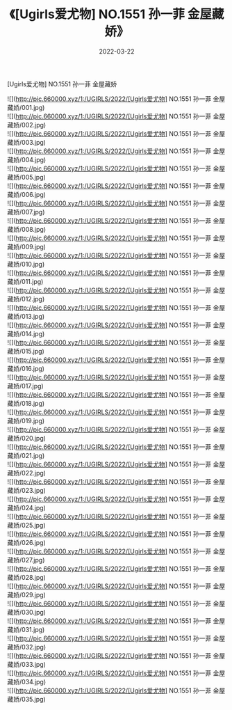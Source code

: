 ﻿---
layout: post
title:  《[Ugirls爱尤物] NO.1551 孙一菲 金屋藏娇》
date:   2022-03-22
img: http://pic.660000.xyz/1:/UGIRLS/2022/[Ugirls爱尤物] NO.1551 孙一菲 金屋藏娇/000.jpg
categories: [美女, 清纯, 唯美]
---

[Ugirls爱尤物] NO.1551 孙一菲 金屋藏娇

 ![](http://pic.660000.xyz/1:/UGIRLS/2022/[Ugirls爱尤物] NO.1551 孙一菲 金屋藏娇/001.jpg) <br>![](http://pic.660000.xyz/1:/UGIRLS/2022/[Ugirls爱尤物] NO.1551 孙一菲 金屋藏娇/002.jpg) <br>![](http://pic.660000.xyz/1:/UGIRLS/2022/[Ugirls爱尤物] NO.1551 孙一菲 金屋藏娇/003.jpg) <br>![](http://pic.660000.xyz/1:/UGIRLS/2022/[Ugirls爱尤物] NO.1551 孙一菲 金屋藏娇/004.jpg) <br>![](http://pic.660000.xyz/1:/UGIRLS/2022/[Ugirls爱尤物] NO.1551 孙一菲 金屋藏娇/005.jpg) <br>![](http://pic.660000.xyz/1:/UGIRLS/2022/[Ugirls爱尤物] NO.1551 孙一菲 金屋藏娇/006.jpg) <br>![](http://pic.660000.xyz/1:/UGIRLS/2022/[Ugirls爱尤物] NO.1551 孙一菲 金屋藏娇/007.jpg) <br>![](http://pic.660000.xyz/1:/UGIRLS/2022/[Ugirls爱尤物] NO.1551 孙一菲 金屋藏娇/008.jpg) <br>![](http://pic.660000.xyz/1:/UGIRLS/2022/[Ugirls爱尤物] NO.1551 孙一菲 金屋藏娇/009.jpg) <br>![](http://pic.660000.xyz/1:/UGIRLS/2022/[Ugirls爱尤物] NO.1551 孙一菲 金屋藏娇/010.jpg) <br>![](http://pic.660000.xyz/1:/UGIRLS/2022/[Ugirls爱尤物] NO.1551 孙一菲 金屋藏娇/011.jpg) <br>![](http://pic.660000.xyz/1:/UGIRLS/2022/[Ugirls爱尤物] NO.1551 孙一菲 金屋藏娇/012.jpg) <br>![](http://pic.660000.xyz/1:/UGIRLS/2022/[Ugirls爱尤物] NO.1551 孙一菲 金屋藏娇/013.jpg) <br>![](http://pic.660000.xyz/1:/UGIRLS/2022/[Ugirls爱尤物] NO.1551 孙一菲 金屋藏娇/014.jpg) <br>![](http://pic.660000.xyz/1:/UGIRLS/2022/[Ugirls爱尤物] NO.1551 孙一菲 金屋藏娇/015.jpg) <br>![](http://pic.660000.xyz/1:/UGIRLS/2022/[Ugirls爱尤物] NO.1551 孙一菲 金屋藏娇/016.jpg) <br>![](http://pic.660000.xyz/1:/UGIRLS/2022/[Ugirls爱尤物] NO.1551 孙一菲 金屋藏娇/017.jpg) <br>![](http://pic.660000.xyz/1:/UGIRLS/2022/[Ugirls爱尤物] NO.1551 孙一菲 金屋藏娇/018.jpg) <br>![](http://pic.660000.xyz/1:/UGIRLS/2022/[Ugirls爱尤物] NO.1551 孙一菲 金屋藏娇/019.jpg) <br>![](http://pic.660000.xyz/1:/UGIRLS/2022/[Ugirls爱尤物] NO.1551 孙一菲 金屋藏娇/020.jpg) <br>![](http://pic.660000.xyz/1:/UGIRLS/2022/[Ugirls爱尤物] NO.1551 孙一菲 金屋藏娇/021.jpg) <br>![](http://pic.660000.xyz/1:/UGIRLS/2022/[Ugirls爱尤物] NO.1551 孙一菲 金屋藏娇/022.jpg) <br>![](http://pic.660000.xyz/1:/UGIRLS/2022/[Ugirls爱尤物] NO.1551 孙一菲 金屋藏娇/023.jpg) <br>![](http://pic.660000.xyz/1:/UGIRLS/2022/[Ugirls爱尤物] NO.1551 孙一菲 金屋藏娇/024.jpg) <br>![](http://pic.660000.xyz/1:/UGIRLS/2022/[Ugirls爱尤物] NO.1551 孙一菲 金屋藏娇/025.jpg) <br>![](http://pic.660000.xyz/1:/UGIRLS/2022/[Ugirls爱尤物] NO.1551 孙一菲 金屋藏娇/026.jpg) <br>![](http://pic.660000.xyz/1:/UGIRLS/2022/[Ugirls爱尤物] NO.1551 孙一菲 金屋藏娇/027.jpg) <br>![](http://pic.660000.xyz/1:/UGIRLS/2022/[Ugirls爱尤物] NO.1551 孙一菲 金屋藏娇/028.jpg) <br>![](http://pic.660000.xyz/1:/UGIRLS/2022/[Ugirls爱尤物] NO.1551 孙一菲 金屋藏娇/029.jpg) <br>![](http://pic.660000.xyz/1:/UGIRLS/2022/[Ugirls爱尤物] NO.1551 孙一菲 金屋藏娇/030.jpg) <br>![](http://pic.660000.xyz/1:/UGIRLS/2022/[Ugirls爱尤物] NO.1551 孙一菲 金屋藏娇/031.jpg) <br>![](http://pic.660000.xyz/1:/UGIRLS/2022/[Ugirls爱尤物] NO.1551 孙一菲 金屋藏娇/032.jpg) <br>![](http://pic.660000.xyz/1:/UGIRLS/2022/[Ugirls爱尤物] NO.1551 孙一菲 金屋藏娇/033.jpg) <br>![](http://pic.660000.xyz/1:/UGIRLS/2022/[Ugirls爱尤物] NO.1551 孙一菲 金屋藏娇/034.jpg) <br>![](http://pic.660000.xyz/1:/UGIRLS/2022/[Ugirls爱尤物] NO.1551 孙一菲 金屋藏娇/035.jpg) <br>